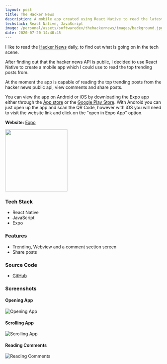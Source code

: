 ```yaml
---
layout: post
title: The Hacker News
description: A mobile app created using React Native to read the latest trending posts from YCombinator.
techstack: React Native, JavaScript
image: /personal/assets/softwaredev/thehackernews/images/background.jpg
date: 2020-07-20 14:40:45
---
```


I like to read the [Hacker News](https://news.ycombinator.com/) daily, to find out what is going on in the tech scene.

After finding out that the hacker news API is public, I decided to use React Native to create a mobile app which I could use to read the top trending posts from.

At the moment the app is capable of reading the top trending posts from the hacker news public api, view comments and share posts.

You can view the app on Android or iOS by downloading the Expo app either through the [App store](https://itunes.apple.com/app/apple-store/id982107779) or the [Google Play Store](https://play.google.com/store/apps/details?id=host.exp.exponent&referrer=www). With Android you can just open up the app and scan the QR Code, however with iOS you will need to visit the website link and click on the "open in Expo App" option.

<b>Website:</b> [Expo](https://expo.io/@bitvivaz/the-hacker-news)

<img src="personal/assets/softwaredev/thehackernews/images/QRCode.png" height="200" />

### Tech Stack

- React Native
- JavaScript
- Expo

### Features

- Trending, Webview and a comment section screen
- Share posts

### Source Code

- [GitHub](https://github.com/bitVivAZ/the-hacker-news)

### Screenshots

#### Opening App

![Opening App](personal/assets/softwaredev/thehackernews/images/OpeningApp.gif)

#### Scrolling App

![Scrolling App](personal/assets/softwaredev/thehackernews/images/ScrollingApp.gif)

#### Reading Comments

![Reading Comments](personal/assets/softwaredev/thehackernews/images/ReadingComments.gif)
